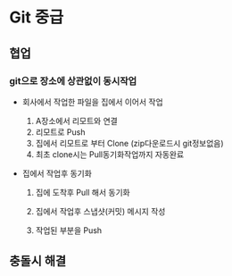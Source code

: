 # Git 중급

## 협업

### git으로 장소에 상관없이 동시작업

- 회사에서 작업한 파일을 집에서 이어서 작업

  1. A장소에서 리모트와 연결
  2. 리모트로 Push
  3. 집에서 리모트로 부터 Clone (zip다운로드시 git정보없음)
  4. 최초 clone시는 Pull동기화작업까지 자동완료

- 집에서 작업후 동기화

  1. 집에 도착후 Pull 해서 동기화

  2. 집에서 작업후 스냅샷(커밋) 메시지 작성

  3. 작업된 부분을 Push

     

## 충돌시 해결